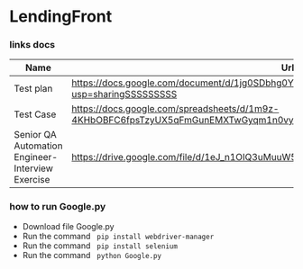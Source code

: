 # LendingFront

### links docs


|Name|Url
|----|----
|Test plan|https://docs.google.com/document/d/1jg0SDbhg0YGxeMqRnhQOCi69q1vhLgNufFndCPH4P5c/edit?usp=sharingSSSSSSSSS
|Test Case|https://docs.google.com/spreadsheets/d/1m9z-4KHbOBFC6fpsTzyUX5qFmGunEMXTwGyqm1n0vyY/edit?usp=sharing
|Senior QA Automation Engineer- Interview Exercise|https://drive.google.com/file/d/1eJ_n1OIQ3uMuuW5e2A4jxpSbHjOMC0JQ/view?usp=sharing

### how to run Google.py
* Download file Google.py
* Run the command ``` pip install webdriver-manager```
* Run the command ``` pip install selenium```
* Run the command ``` python Google.py```